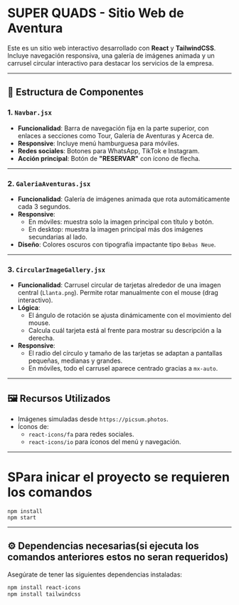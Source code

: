 

# SUPER QUADS - Sitio Web de Aventura

Este es un sitio web interactivo desarrollado con **React** y **TailwindCSS**. Incluye navegación responsiva, una galería de imágenes animada y un carrusel circular interactivo para destacar los servicios de la empresa.

---

## 📁 Estructura de Componentes

### 1. `Navbar.jsx`
- **Funcionalidad**: Barra de navegación fija en la parte superior, con enlaces a secciones como Tour, Galería de Aventuras y Acerca de.
- **Responsive**: Incluye menú hamburguesa para móviles.
- **Redes sociales**: Botones para WhatsApp, TikTok e Instagram.
- **Acción principal**: Botón de **"RESERVAR"** con ícono de flecha.

---

### 2. `GaleriaAventuras.jsx`
- **Funcionalidad**: Galería de imágenes animada que rota automáticamente cada 3 segundos.
- **Responsive**:
  - En móviles: muestra solo la imagen principal con título y botón.
  - En desktop: muestra la imagen principal más dos imágenes secundarias al lado.
- **Diseño**: Colores oscuros con tipografía impactante tipo `Bebas Neue`.

---

### 3. `CircularImageGallery.jsx`
- **Funcionalidad**: Carrusel circular de tarjetas alrededor de una imagen central (`Llanta.png`). Permite rotar manualmente con el mouse (drag interactivo).
- **Lógica**:
  - El ángulo de rotación se ajusta dinámicamente con el movimiento del mouse.
  - Calcula cuál tarjeta está al frente para mostrar su descripción a la derecha.
- **Responsive**:
  - El radio del círculo y tamaño de las tarjetas se adaptan a pantallas pequeñas, medianas y grandes.
  - En móviles, todo el carrusel aparece centrado gracias a `mx-auto`.

---

## 🖼️ Recursos Utilizados

- Imágenes simuladas desde `https://picsum.photos`.
- Íconos de:
  - `react-icons/fa` para redes sociales.
  - `react-icons/io` para íconos del menú y navegación.

---

# SPara inicar el proyecto se requieren los comandos
    npm install
    npm start

---

## ⚙️ Dependencias necesarias(si ejecuta los comandos anteriores estos no seran requeridos)

Asegúrate de tener las siguientes dependencias instaladas:

```bash
npm install react-icons
npm install tailwindcss
